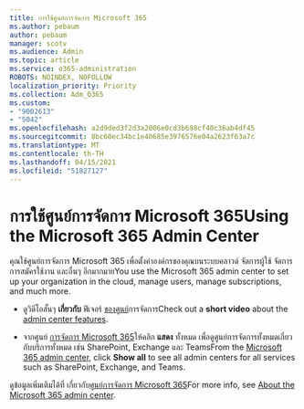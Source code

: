 ```yaml
---
title: การใช้ศูนย์การจัดการ Microsoft 365
ms.author: pebaum
author: pebaum
manager: scotv
ms.audience: Admin
ms.topic: article
ms.service: o365-administration
ROBOTS: NOINDEX, NOFOLLOW
localization_priority: Priority
ms.collection: Adm_O365
ms.custom:
- "9002613"
- "5042"
ms.openlocfilehash: a2d9ded3f2d3a2006e0cd3b698cf40c36ab4df45
ms.sourcegitcommit: 8bc60ec34bc1e40685e3976576e04a2623f63a7c
ms.translationtype: MT
ms.contentlocale: th-TH
ms.lasthandoff: 04/15/2021
ms.locfileid: "51827127"
---
```

# <a name="using-the-microsoft-365-admin-center"></a><span data-ttu-id="c2e03-102">การใช้ศูนย์การจัดการ Microsoft 365</span><span class="sxs-lookup"><span data-stu-id="c2e03-102">Using the Microsoft 365 Admin Center</span></span>

<span data-ttu-id="c2e03-103">คุณใช้ศูนย์การจัดการ Microsoft 365 เพื่อตั้งค่าองค์กรของคุณบนระบบคลาวด์ จัดการผู้ใช้ จัดการการสมัครใช้งาน และอื่นๆ อีกมากมาย</span><span class="sxs-lookup"><span data-stu-id="c2e03-103">You use the Microsoft 365 admin center to set up your organization in the cloud, manage users, manage subscriptions, and much more.</span></span>

- <span data-ttu-id="c2e03-104">ดูวิดีโอสั้นๆ **เกี่ยวกับ** ฟีเจอร์ [ของศูนย์](https://www.microsoft.com/videoplayer/embed/RWfvDL)การจัดการ</span><span class="sxs-lookup"><span data-stu-id="c2e03-104">Check out a **short video** about the [admin center features](https://www.microsoft.com/videoplayer/embed/RWfvDL).</span></span>

- <span data-ttu-id="c2e03-105">จากศูนย์ [การจัดการ Microsoft 365](https://admin.microsoft.com/AdminPortal/Home#/homepage)ให้คลิก **แสดง** ทั้งหมด เพื่อดูศูนย์การจัดการทั้งหมดเกี่ยวกับบริการทั้งหมด เช่น SharePoint, Exchange และ Teams</span><span class="sxs-lookup"><span data-stu-id="c2e03-105">From the [Microsoft 365 admin center](https://admin.microsoft.com/AdminPortal/Home#/homepage), click **Show all** to see all admin centers for all services such as SharePoint, Exchange, and Teams.</span></span>

<span data-ttu-id="c2e03-106">ดูข้อมูลเพิ่มเติมได้ที่ เกี่ยวกับ[ศูนย์การจัดการ Microsoft 365](https://docs.microsoft.com/microsoft-365/admin/admin-overview/about-the-admin-center)</span><span class="sxs-lookup"><span data-stu-id="c2e03-106">For more info, see [About the Microsoft 365 admin center](https://docs.microsoft.com/microsoft-365/admin/admin-overview/about-the-admin-center).</span></span>
